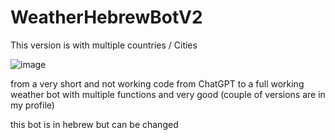 # WeatherHebrewBotV2
This version is with multiple countries / Cities  

![image](https://user-images.githubusercontent.com/3158485/210182068-6eea9f53-498b-4b95-a017-66b3e018e0c8.png)


from a very short and not working code from ChatGPT to a full working weather bot with multiple functions and very good (couple of versions are in my profile)

this bot is in hebrew but can be changed 

